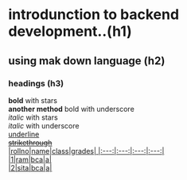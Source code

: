 # introdunction to backend development..(h1)
## using mak down language (h2)
### headings (h3)
**bold** with stars \
__another method__ bold with underscore \
*italic* with stars \
_italic_ with underscore \
<ins>underline<ins> \
~~strikethrough~~  
|rollno|name|class|grades|
|:---:|:---:|:---:|:---:|  
|1|ram|bca|a|  
|2|sita|bca|a|



